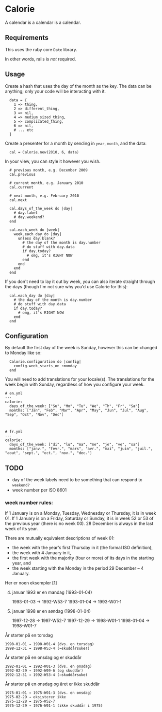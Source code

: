 # Calorie

A calendar is a calendar is a calendar.

## Requirements

This uses the ruby core `Date` library.

In other words, rails is *not* required.

## Usage

Create a hash that uses the day of the month as the key.
The data can be anything; only your code will be interacting with it.

      data = {
        1 => thing,
        2 => different_thing,
        3 => nil,
        4 => medium_sized_thing,
        5 => complicated_thing,
        6 => nil,
        # ... etc
      }

Create a presenter for a month by sending in `year`, `month`, and the data:

      cal = Calorie.new(2010, 6, data)

In your view, you can style it however you wish.

      # previous month, e.g. December 2009
      cal.previous

      # current month, e.g. January 2010
      cal.current

      # next month, e.g. February 2010
      cal.next

      cal.days_of_the_week do |day|
        # day.label
        # day.weekend?
      end

      cal.each_week do |week|
        week.each_day do |day|
          unless day.blank?
            # the day of the month is day.number
            # do stuff with day.data
            if day.today?
              # omg, it's RIGHT NOW
            end
          end
        end
      end

If you don't need to lay it out by week, you can also iterate straight through the days (though I'm not sure why you'd use Calorie for this):

      cal.each_day do |day|
        # the day of the month is day.number
        # do stuff with day.data
        if day.today?
          # omg, it's RIGHT NOW
        end
      end

## Configuration

By default the first day of the week is Sunday, however this can be changed to Monday like so:

      Calorie.configuration do |config|
        config.week_starts_on :monday
      end


You will need to add translations for your locale(s).
The translations for the week begin with Sunday, regardless of how you configure your week.


    # en.yml
    ---
    calorie:
      days_of_the_week: ["Su", "Mo", "Tu", "We", "Th", "Fr", "Sa"]
      months: ["Jan", "Feb", "Mar", "Apr", "May", "Jun", "Jul", "Aug", "Sep", "Oct", "Nov", "Dec"]



    # fr.yml
    ---
    calorie:
      days_of_the_week: ["di", "lu", "ma", "me", "je", "ve", "sa"]
      months: ["janv.", "fevr.", "mars", "avr.", "mai", "juin", "juil.", "aout", "sept.", "oct.", "nov.", "dec."]


## TODO

* day of the week labels need to be something that can respond to `weekend?`
* week number per ISO 8601

### week number rules:

If 1 January is on a Monday, Tuesday, Wednesday or Thursday, it is in week 01. If 1 January is on a Friday, Saturday or Sunday, it is in week 52 or 53 of the previous year (there is no week 00). 28 December is always in the last week of its year.

There are mutually equivalent descriptions of week 01:

* the week with the year's first Thursday in it (the formal ISO definition),
* the week with 4 January in it,
* the first week with the majority (four or more) of its days in the starting year, and
* the week starting with the Monday in the period 29 December – 4 January.

Her er noen eksempler [1]

4. januar 1993 er en mandag (1993-01-04)

    1993-01-03 → 1992-W53-7
    1993-01-04 → 1993-W01-1

4. januar 1998 er en søndag (1998-01-04)

    1997-12-28 → 1997-W52-7
    1997-12-29 → 1998-W01-1
    1998-01-04 → 1998-W01-7

År starter på en torsdag

    1998-01-01 → 1998-W01-4 (dvs. en torsdag)
    1998-12-31 → 1998-W53-4 (→skuddårsuke!)

År starter på en onsdag og er skuddår

    1992-01-01 → 1992-W01-3 (dvs. en onsdag)
    1992-02-29 → 1992-W09-6 (og skuddår)
    1992-12-31 → 1992-W53-4 (→skuddårsuke)

År starter på en onsdag og året er ikke skuddår

    1975-01-01 → 1975-W01-3 (dvs. en onsdag)
    1975-02-29 → eksisterer ikke
    1975-12-28 → 1975-W52-7
    1975-12-29 → 1976-W01-1 (ikke skuddår i 1975)

